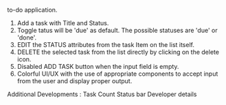 to-do application.

1. Add a task with Title and Status.
2. Toggle tatus will be 'due' as default. The possible statuses are 'due' or 'done'.
3. EDIT the STATUS attributes from the task Item on the list itself.
4. DELETE the selected task from the list directly by clicking on the delete icon.
6. Disabled ADD TASK button when the input field is empty.
7. Colorful UI/UX with the use of appropriate components to accept input from the user and display proper output.


Additional Developments : 
            Task Count
            Status bar
            Developer details
            
  
